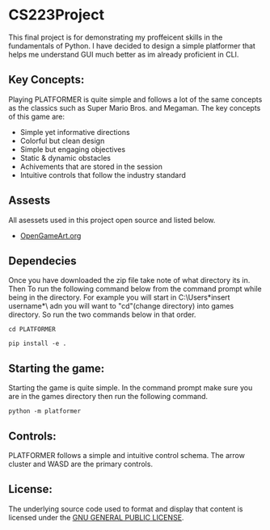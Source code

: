 # CS223Project

This final project is for demonstrating my proffeicent skills in the fundamentals of Python. I have decided to design a simple platformer that helps me understand GUI much better as im already proficient in CLI.

## Key Concepts:
Playing PLATFORMER is quite simple and follows a lot of the same concepts as the classics such as Super Mario Bros. and Megaman. The key concepts of this game are:
- Simple yet informative directions
- Colorful but clean design
- Simple but engaging objectives
- Static & dynamic obstacles
- Achivements that are stored in the session
- Intuitive controls that follow the industry standard

## Assests
All asessets used in this project open source and listed below.
- [OpenGameArt.org](https://opengameart.org/)

## Dependecies
Once you have downloaded the zip file take note of what directory its in. Then To run the following command below from the command prompt while being in the directory. For example you will start in C:\Users\*insert username*\ adn you will want to "cd"(change directory) into games directory. So run the two commands below in that order.

`cd PLATFORMER`

`pip install -e .`

## Starting the game:
Starting the game is quite simple. In the command prompt make sure you are in the games directory then run the following command.

`python -m platformer`

## Controls:
PLATFORMER follows a simple and intuitive control schema. The arrow cluster and WASD are the primary controls.

## License:
The underlying source code used to format and display that content is licensed under the [GNU GENERAL PUBLIC LICENSE](https://github.com/windlej/CS223Project/commit/43c06a426282e5a8a71aa25b0051ddfa8406bc63).
